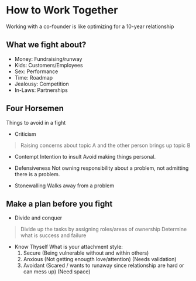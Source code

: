# How to Work Together

Working with a co-founder is like optimizing for a 10-year relationship

## What we fight about?

* Money: Fundraising/runway
* Kids: Customers/Employees
* Sex: Performance
* Time: Roadmap
* Jealousy: Competition
* In-Laws: Partnerships

## Four Horsemen

Things to avoid in a fight

* Criticism
> Raising concerns about topic A and the other person brings up topic B

* Contempt
Intention to insult
Avoid making things personal.

* Defensiveness 
Not owning responsibility about a problem, not admitting there is a problem.

* Stonewalling
Walks away from a problem 

## Make a plan before you fight

* Divide and conquer
> Divide up the tasks by assigning roles/areas of ownership
> Determine what is success and failure

* Know Thyself
What is your attachment style:
    1. Secure (Being vulnerable without and within others)
    1. Anxious (Not getting enougth love/attention) (Needs validation)
    1. Avoidant (Scared / wants to runaway since relationship are hard or can
       mess up) (Need space)
